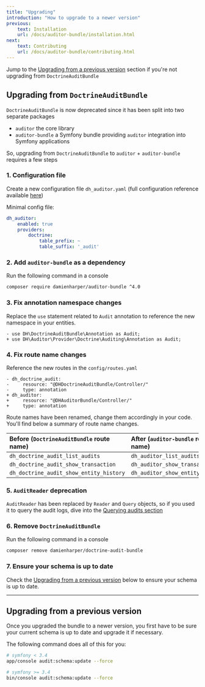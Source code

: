 ```yaml
---
title: "Upgrading"
introduction: "How to upgrade to a newer version"
previous:
    text: Installation
    url: /docs/auditor-bundle/installation.html
next:
    text: Contributing
    url: /docs/auditor-bundle/contributing.html
---
```



Jump to the [Upgrading from a previous version](upgrading.html#upgrading-from-a-previous-version) section 
if you're not upgrading from `DoctrineAuditBundle`


## Upgrading from `DoctrineAuditBundle`

`DoctrineAuditBundle` is now deprecated since it has been split into two separate packages 
* `auditor` the core library
* `auditor-bundle` a Symfony bundle providing `auditor` integration into Symfony applications

So, upgrading from `DoctrineAuditBundle` to `auditor` + `auditor-bundle` requires a few steps

### 1. Configuration file
Create a new configuration file `dh_auditor.yaml` 
(full configuration reference available [here](configuration/reference.html))

Minimal config file:
```yaml
dh_auditor:
    enabled: true
    providers:
        doctrine:
            table_prefix: ~
            table_suffix: '_audit'
```

### 2. Add `auditor-bundle` as a dependency
Run the following command in a console
```bash
composer require damienharper/auditor-bundle ^4.0
```

### 3. Fix annotation namespace changes
Replace the `use` statement related to `Audit` annotation to reference the new namespace in your entities. 

```diff-php
- use DH\DoctrineAuditBundle\Annotation as Audit;
+ use DH\Auditor\Provider\Doctrine\Auditing\Annotation as Audit;
```

### 4. Fix route name changes
Reference the new routes in the `config/routes.yaml`
```diff-yaml
- dh_doctrine_audit:
-     resource: "@DHDoctrineAuditBundle/Controller/"
-     type: annotation
+ dh_auditor:
+     resource: "@DHAuditorBundle/Controller/"
+     type: annotation
```

Route names have been renamed, change them accordingly in your code. 
You'll find below a summary of route name changes.

 Before (`DoctrineAuditBundle` route name) | After (`auditor-bundle` route name)
:------------------------------------------|:-----------------------------------
 `dh_doctrine_audit_list_audits`           | `dh_auditor_list_audits` 
 `dh_doctrine_audit_show_transaction`      | `dh_auditor_show_transaction` 
 `dh_doctrine_audit_show_entity_history`   | `dh_auditor_show_entity_history` 

### 5. `AuditReader` deprecation
`AuditReader` has been replaced by `Reader` and `Query` objects, so if you used it to query 
the audit logs, dive into the [Querying audits section](usage/querying.html) 

### 6. Remove `DoctrineAuditBundle`
Run the following command in a console
```bash
composer remove damienharper/doctrine-audit-bundle
```

### 7. Ensure your schema is up to date
Check the [Upgrading from a previous version](upgrading.html#upgrading-from-a-previous-version) 
below to ensure your schema is up to date.

---

## Upgrading from a previous version

Once you upgraded the bundle to a newer version, you first have to 
be sure your current schema is up to date and upgrade it if necessary.

The following command does all of this for you:

```bash
# symfony < 3.4
app/console audit:schema:update --force
```

```bash
# symfony >= 3.4
bin/console audit:schema:update --force
```
